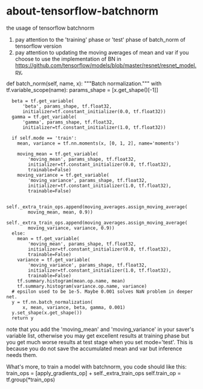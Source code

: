 # about-tensorflow-batchnorm
the usage of tensorflow batchnorm
1. pay attention to the 'training' phase or 'test' phase of batch_norm of tensorflow version
2. pay attention to updating the moving averages of mean and var 
if you choose to use the implementation of BN in https://github.com/tensorflow/models/blob/master/resnet/resnet_model.py, 

  def batch_norm(self, name, x):
    """Batch normalization."""
    with tf.variable_scope(name):
      params_shape = [x.get_shape()[-1]]

      beta = tf.get_variable(
          'beta', params_shape, tf.float32,
          initializer=tf.constant_initializer(0.0, tf.float32))
      gamma = tf.get_variable(
          'gamma', params_shape, tf.float32,
          initializer=tf.constant_initializer(1.0, tf.float32))

      if self.mode == 'train':
        mean, variance = tf.nn.moments(x, [0, 1, 2], name='moments')

        moving_mean = tf.get_variable(
            'moving_mean', params_shape, tf.float32,
            initializer=tf.constant_initializer(0.0, tf.float32),
            trainable=False)
        moving_variance = tf.get_variable(
            'moving_variance', params_shape, tf.float32,
            initializer=tf.constant_initializer(1.0, tf.float32),
            trainable=False)

        self._extra_train_ops.append(moving_averages.assign_moving_average(
            moving_mean, mean, 0.9))
        self._extra_train_ops.append(moving_averages.assign_moving_average(
            moving_variance, variance, 0.9))
      else:
        mean = tf.get_variable(
            'moving_mean', params_shape, tf.float32,
            initializer=tf.constant_initializer(0.0, tf.float32),
            trainable=False)
        variance = tf.get_variable(
            'moving_variance', params_shape, tf.float32,
            initializer=tf.constant_initializer(1.0, tf.float32),
            trainable=False)
        tf.summary.histogram(mean.op.name, mean)
        tf.summary.histogram(variance.op.name, variance)
      # epsilon used to be 1e-5. Maybe 0.001 solves NaN problem in deeper net.
      y = tf.nn.batch_normalization(
          x, mean, variance, beta, gamma, 0.001)
      y.set_shape(x.get_shape())
      return y
note that you add the 'moving_mean' and 'moving_variance' in your saver's variable list, otherwise you may get excellent results at training phase but you get much worse results at test stage when you set mode='test'. This is because you do not save the accumulated mean and var but inference needs them.

What's more, to train a model with batchnorm, you code should like this:
    train_ops = [apply_gradients_op] + self._extra_train_ops
    self.train_op = tf.group(*train_ops)
